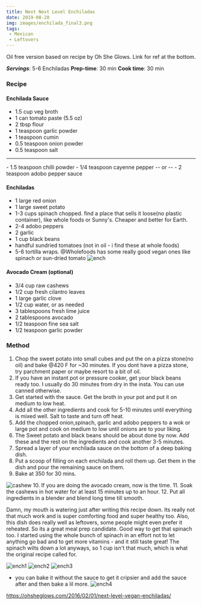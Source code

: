 ```yaml
---
title: Next Next Level Enchiladas
date: 2019-08-20
img: images/enchilada_final3.png
tags:
 - Mexican
 - Leftovers
---
```


Oil free version based on recipe by Oh She Glows. Link for ref at the bottom.

***Servings***: 5-6 Enchiladas
**Prep-time**: 30 min
**Cook time**: 30 min

### Recipe

#### Enchilada Sauce
- 1.5 cup veg broth
- 1 can tomato paste (5.5 oz)
- 2 tbsp flour
- 1 teaspoon garlic powder
- 1 teaspoon cumin
- 0.5 teaspoon onion powder
- 0.5 teaspoon salt
<hr></hr>
- 1.5 teaspoon chilli powder
- 1/4 teaspoon cayenne pepper
-- or --
- 2 teaspoon adobo pepper sauce

#### Enchiladas

- 1 large red onion
- 1 large sweet potato
- 1-3 cups spinach chopped. find a place that sells it loose(no plastic container), like whole foods or Sunny's. Cheaper and better for Earth.
- 2-4 adobo peppers
- 2 garlic
- 1 cup black beans
- handful sundried tomatoes (not in oil - i find these at whole foods)
- 5-6 tortilla wraps. @Wholefoods has some really good vegan ones like spinach or sun-dried tomato
![ench](/images/enchilada_final3.png)

#### Avocado Cream (optional)
- 3/4 cup raw cashews
- 1/2 cup fresh cilantro leaves
- 1 large garlic clove
- 1/2 cup water, or as needed
- 3 tablespoons fresh lime juice
- 2 tablespoons avocado
- 1/2 teaspoon fine sea salt
- 1/2 teaspoon garlic powder

### Method

1. Chop the sweet potato into small cubes and put the on a pizza stone(no oil) and bake @420 F for ~30 minutes. If you dont have a pizza stone, try parchment paper or maybe resort to a bit of oil.
2. If you have an instant pot or pressure cooker, get your black beans ready too. I usually do 30 minutes from dry in the insta. You can use canned otherwise.
3. Get started with the sauce. Get the broth in your pot and put it on medium to low heat.
4. Add all the other ingredients and cook for 5-10 minutes until everything is mixed well. Salt to taste and turn off heat.
5. Add the chopped onion,spinach, garlic and adobo peppers to a wok or large pot and cook on medium to low until onions are to your liking.
6. The Sweet potato and black beans should be about done by now. Add these and the rest on the ingredients and cook another 3-5 minutes.
7. Spread a layer of your enchilada sauce on the bottom of a deep baking dish.
8. Put a scoop of filling on each enchilada and roll them up. Get them in the dish and pour the remaining sauce on them.
9. Bake at 350 for 30 mins.

![cashew](/images/enchilada/cashewcream2.jpg)
10. If you are doing the avocado cream, now is the time.
11. Soak the cashews in hot water for at least 15 minutes up to an hour.
12. Put all ingredients in a blender and blend long time till smooth.

Damn, my mouth is watering just after writing this recipe down. Its really not
that much work and is super comforting food and super healthy too. Also, this
dish does really well as leftovers, some people might even prefer it reheated.
So its a great meal prep candidate. Good way to get that spinach too. I started
using the whole bunch of spinach in an effort not to let anything go bad and to
get more vitamins - and it still taste great! The spinach wilts down a lot
anyways, so 1 cup isn't that much, which is what the original recipe called for.

![ench1](/images/enchilada/enchilada2.jpg)
![ench2](/images/enchilada/enchilada3.jpg)
![ench3](/images/enchilada/aug2019.jpg)

- you can bake it without the sauce to get it cripsier and add the sauce after and then bake a lil more.
![ench4](/images/enchilada/enchilada4.jpg)



https://ohsheglows.com/2016/02/01/next-level-vegan-enchiladas/
